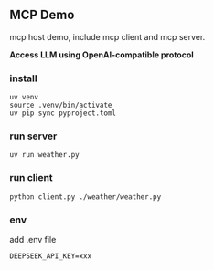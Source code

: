 ## MCP Demo
mcp host demo, include mcp client and mcp server. 

**Access LLM using OpenAI-compatible protocol**

### install
```
uv venv
source .venv/bin/activate
uv pip sync pyproject.toml
```

### run server
```
uv run weather.py
```

### run client
```
python client.py ./weather/weather.py
```

### env
add .env file
```
DEEPSEEK_API_KEY=xxx
```
